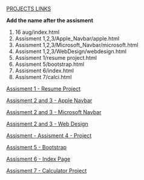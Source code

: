 <a href="https://mrtusharsingh.github.io/GTL-Assignment/Assisment"> PROJECTS LINKS  </a>

<b> Add the name after the assisment </b>

1. 16 aug/index.html
2. Assisment 1,2,3/Apple_Navbar/apple.html
3. Assisment 1,2,3/Microsoft_Navbar/microsoft.html
4. Assisment 1,2,3/WebDesign/webdesign.html
5. Assisment 1/resume project.html
6. Assisment 5/bootstrap.html
7. Assisment 6/index.html
8. Assisment 7/calci.html



<a href="https://mrtusharsingh.github.io/GTL-Assignment/Assisment%201/resume%20project.html" target="_blank">Assisment 1 - Resume Project</a><br>

<a href="https://mrtusharsingh.github.io/GTL-Assignment/Assisment%201%2C2%2C3/Apple_Navbar/apple.html" target="_blank">Assisment 2 and 3 - Apple Navbar</a><br>

<a href="https://mrtusharsingh.github.io/GTL-Assignment/Assisment%201%2C2%2C3/Microsoft_Navbar/microsoft.html" target="_blank">Assisment 2 and 3 - Microsoft Navbar</a><br>

<a href="https://mrtusharsingh.github.io/GTL-Assignment/Assisment%201%2C2%2C3/WebDesign/webdesign.html" target="_blank">Assisment 2 and 3 - Web Design</a><br>

<a href="https://mrtusharsingh.github.io/GTL-Assignment/Assisment/16%20aug/index.html" target="_blank">Assisment - Assisment 4 - Project</a><br>

<a href="https://mrtusharsingh.github.io/GTL-Assignment/Assisment%205/bootstrap.html" target="_blank">Assisment 5 - Bootstrap</a><br>

<a href="https://mrtusharsingh.github.io/GTL-Assignment/Assisment%206/index.html" target="_blank">Assisment 6 - Index Page</a><br>

<a href="https://mrtusharsingh.github.io/GTL-Assignment/Assisment%207/calci.html" target="_blank">Assisment 7 - Calculator Project</a><br>
